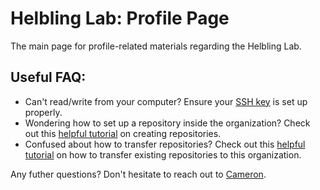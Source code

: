 # Helbling Lab: Profile Page

The main page for profile-related materials regarding the Helbling Lab.

## Useful FAQ:
- Can't read/write from your computer? Ensure your [SSH key](https://docs.github.com/en/authentication/connecting-to-github-with-ssh/adding-a-new-ssh-key-to-your-github-account) is set up properly.
- Wondering how to set up a repository inside the organization? Check out this [helpful tutorial](https://docs.github.com/en/repositories/creating-and-managing-repositories/creating-a-new-repository) on creating repositories.
- Confused about how to transfer repositories? Check out this [helpful tutorial](https://docs.github.com/en/repositories/creating-and-managing-repositories/transferring-a-repository) on how to transfer existing repositories to this organization.

Any futher questions? Don't hesitate to reach out to [Cameron](mailto:camerongurban@gmail.com).
